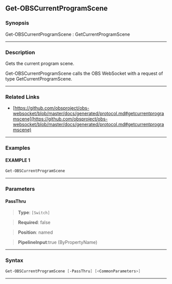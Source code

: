 Get-OBSCurrentProgramScene
--------------------------
### Synopsis
Get-OBSCurrentProgramScene : GetCurrentProgramScene

---
### Description

Gets the current program scene.


Get-OBSCurrentProgramScene calls the OBS WebSocket with a request of type GetCurrentProgramScene.

---
### Related Links
* [https://github.com/obsproject/obs-websocket/blob/master/docs/generated/protocol.md#getcurrentprogramscene](https://github.com/obsproject/obs-websocket/blob/master/docs/generated/protocol.md#getcurrentprogramscene)



---
### Examples
#### EXAMPLE 1
```PowerShell
Get-OBSCurrentProgramScene
```

---
### Parameters
#### **PassThru**

> **Type**: ```[Switch]```

> **Required**: false

> **Position**: named

> **PipelineInput**:true (ByPropertyName)



---
### Syntax
```PowerShell
Get-OBSCurrentProgramScene [-PassThru] [<CommonParameters>]
```
---
